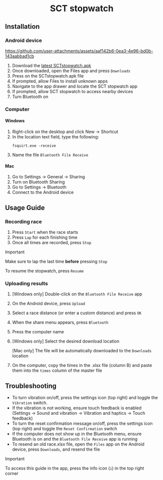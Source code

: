 <!--suppress HtmlDeprecatedAttribute -->
<h1 align="center">
SCT stopwatch
</h1>

## Installation

### Android device


https://github.com/user-attachments/assets/aaf142b6-0ea3-4e96-bd0b-143aabbad1cb


1. Download the [latest SCTstopwatch.apk](https://github.com/JoshuaPrstec/SCTstopwatch_1/releases/latest)
2. Once downloaded, open the Files app and press ```Downloads```
3. Press on the SCTstopwatch.apk file
4. If prompted, allow Files to install unknown apps
5. Navigate to the app drawer and locate the SCT stopwatch app
6. If prompted, allow SCT stopwatch to access nearby devices
7. Turn Bluetooth on

### Computer

#### Windows



1. Right-click on the desktop and click New -> Shortcut
2. In the location text field, type the following:
   ```shell
   fsquirt.exe -receive
   ```
3. Name the file ```Bluetooth File Receive```

#### Mac

1. Go to Settings -> General -> Sharing
2. Turn on Bluetooth Sharing
3. Go to Settings -> Bluetooth
4. Connect to the Android device

## Usage Guide

### Recording race

1. Press ```Start``` when the race starts
2. Press ```Lap``` for each finishing time
3. Once all times are recorded, press ```Stop```

>[!IMPORTANT]
>Make sure to lap the last time **before** pressing ```Stop```

To resume the stopwatch, press ```Resume```

### Uploading results

1. [Windows only] Double-click on the ```Bluetooth File Receive``` app
2. On the Android device, press ```Upload```
3. Select a race distance (or enter a custom distance) and press ```OK```
4. When the share menu appears, press ```Bluetooth```
5. Press the computer name
6. [Windows only] Select the desired download location
   
   [Mac only] The file will be automatically downloaded to the ```Downloads``` location
7. On the computer, copy the times in the .xlsx file (column B) and paste them into the ```times``` column of the master file

## Troubleshooting

- To turn vibration on/off, press the settings icon (top right) and toggle the ```Vibration``` switch.
- If the vibration is not working, ensure touch feedback is enabled (Settings -> Sound and vibration -> Vibration and haptics -> Touch feedback)
- To turn the reset confirmation message on/off, press the settings icon (top right) and toggle the ```Reset Confirmation``` switch
- If the computer does not show up in the Bluetooth menu, ensure Bluetooth is on and the ```Bluetooth File Receive``` app is running
- To resend an old race.xlsx file, open the ```Files``` app on the Android device, press ```Downloads```, and resend the file
>[!IMPORTANT]
>To access this guide in the app, press the info icon (```i```) in the top right corner

